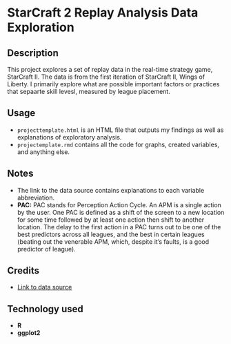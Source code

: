 # StarCraft 2 Replay Analysis Data Exploration

## Description
This project explores a set of replay data in the real-time strategy game, StarCraft II. The data is from the first iteration of StarCraft II, Wings of Liberty. I primarily explore what are possible important factors or practices that sepaarte skill levesl, measured by league placement. 

## Usage
* `projecttemplate.html` is an HTML file that outputs my findings as well as explanations of exploratory analysis. 
* `projectemplate.rmd` contains all the code for graphs, created variables, and anything else. 

## Notes
* The link to the data source contains explanations to each variable abbreviation.
* **PAC:** PAC stands for Perception Action Cycle. An APM is a single action by the user. One PAC is defined as a shift of the screen to a new location for some time followed by at least one action then shift to another location. The delay to the first action in a PAC turns out to be one of the best predictors across all leagues, and the best in certain leagues (beating out the venerable APM, which, despite it’s faults, is a good predictor of league).

## Credits
* [Link to data source](https://www.kaggle.com/sfu-summit/starcraft-ii-replay-analysis)

## Technology used
* **R**
* **ggplot2**
